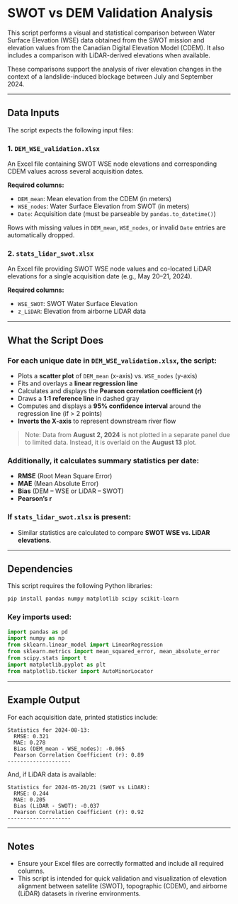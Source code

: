 
# SWOT vs DEM Validation Analysis

This script performs a visual and statistical comparison between Water Surface Elevation (WSE) data obtained from the SWOT mission and elevation values from the Canadian Digital Elevation Model (CDEM). It also includes a comparison with LiDAR-derived elevations when available.

These comparisons support the analysis of river elevation changes in the context of a landslide-induced blockage between July and September 2024.

---

## Data Inputs

The script expects the following input files:

### 1. `DEM_WSE_validation.xlsx`

An Excel file containing SWOT WSE node elevations and corresponding CDEM values across several acquisition dates.

**Required columns:**

* `DEM_mean`: Mean elevation from the CDEM (in meters)
* `WSE_nodes`: Water Surface Elevation from SWOT (in meters)
* `Date`: Acquisition date (must be parseable by `pandas.to_datetime()`)

Rows with missing values in `DEM_mean`, `WSE_nodes`, or invalid `Date` entries are automatically dropped.

### 2. `stats_lidar_swot.xlsx`

An Excel file providing SWOT WSE node values and co-located LiDAR elevations for a single acquisition date (e.g., May 20–21, 2024).

**Required columns:**

* `WSE_SWOT`: SWOT Water Surface Elevation
* `z_LiDAR`: Elevation from airborne LiDAR data

---

## What the Script Does

### For each unique date in `DEM_WSE_validation.xlsx`, the script:

* Plots a **scatter plot** of `DEM_mean` (x-axis) vs. `WSE_nodes` (y-axis)
* Fits and overlays a **linear regression line**
* Calculates and displays the **Pearson correlation coefficient (r)**
* Draws a **1:1 reference line** in dashed gray
* Computes and displays a **95% confidence interval** around the regression line (if > 2 points)
* **Inverts the X-axis** to represent downstream river flow

> Note: Data from **August 2, 2024** is not plotted in a separate panel due to limited data. Instead, it is overlaid on the **August 13** plot.

### Additionally, it calculates summary statistics per date:

* **RMSE** (Root Mean Square Error)
* **MAE** (Mean Absolute Error)
* **Bias** (DEM – WSE or LiDAR – SWOT)
* **Pearson’s r**

### If `stats_lidar_swot.xlsx` is present:

* Similar statistics are calculated to compare **SWOT WSE vs. LiDAR elevations**.

---

## Dependencies

This script requires the following Python libraries:

```bash
pip install pandas numpy matplotlib scipy scikit-learn
```

### Key imports used:

```python
import pandas as pd
import numpy as np
from sklearn.linear_model import LinearRegression
from sklearn.metrics import mean_squared_error, mean_absolute_error
from scipy.stats import t
import matplotlib.pyplot as plt
from matplotlib.ticker import AutoMinorLocator
```

---

## Example Output

For each acquisition date, printed statistics include:

```
Statistics for 2024-08-13:
  RMSE: 0.321
  MAE: 0.278
  Bias (DEM_mean - WSE_nodes): -0.065
  Pearson Correlation Coefficient (r): 0.89
--------------------
```

And, if LiDAR data is available:

```
Statistics for 2024-05-20/21 (SWOT vs LiDAR):
  RMSE: 0.244
  MAE: 0.205
  Bias (LiDAR - SWOT): -0.037
  Pearson Correlation Coefficient (r): 0.92
--------------------
```

---

## Notes

* Ensure your Excel files are correctly formatted and include all required columns.
* This script is intended for quick validation and visualization of elevation alignment between satellite (SWOT), topographic (CDEM), and airborne (LiDAR) datasets in riverine environments.
